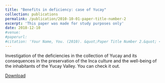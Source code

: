 ```yaml
---
title: "Benefits in deficiency: case of Yucay"
collection: publications
permalink: /publication/2010-10-01-paper-title-number-2
excerpt: 'This paper was made for study purposes only'
date: 2018-12-10
#venue: 
#paperurl:
#citation: 'Your Name, You. (2010). &quot;Paper Title Number 2.&quot; <i>Journal 1</i>. 1(2).'
---
```

Investigation of the deficiencies in the collection of Yucay and its consequences in the preservation of the Inca culture and the well-being of the inhabitants of the Yucay Valley. 
You can check it out.

[Download ](https://katiuskaolivera.github.io//files/Katiuska%20Olivera.pdf)

